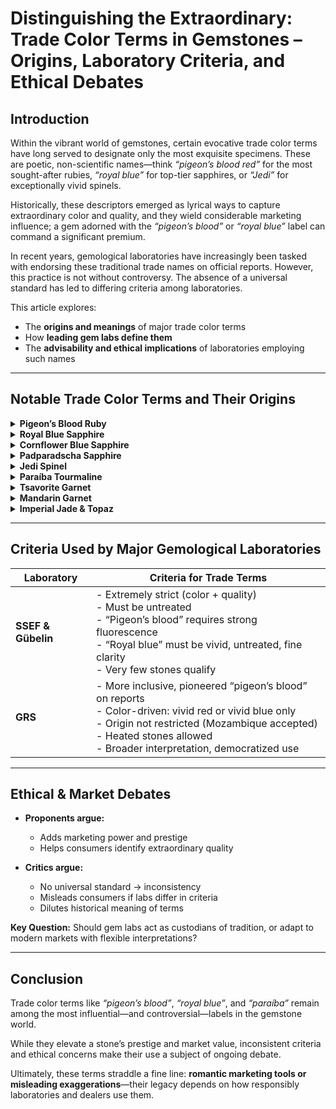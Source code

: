 # Distinguishing the Extraordinary: Trade Color Terms in Gemstones – Origins, Laboratory Criteria, and Ethical Debates

## Introduction
Within the vibrant world of gemstones, certain evocative trade color terms have long served to designate only the most exquisite specimens. These are poetic, non-scientific names—think *“pigeon’s blood red”* for the most sought-after rubies, *“royal blue”* for top-tier sapphires, or *“Jedi”* for exceptionally vivid spinels.

Historically, these descriptors emerged as lyrical ways to capture extraordinary color and quality, and they wield considerable marketing influence; a gem adorned with the *“pigeon’s blood”* or *“royal blue”* label can command a significant premium.

In recent years, gemological laboratories have increasingly been tasked with endorsing these traditional trade names on official reports. However, this practice is not without controversy. The absence of a universal standard has led to differing criteria among laboratories.  

This article explores:
- The **origins and meanings** of major trade color terms
- How **leading gem labs define them**
- The **advisability and ethical implications** of laboratories employing such names

---

## Notable Trade Color Terms and Their Origins

<details>
<summary><b>Pigeon’s Blood Ruby</b></summary>

- **Definition:** Ideal fine red ruby color  
- **Origin:** Mogok, Myanmar (*ko-twe* = “pigeon’s blood”)  
- **Traits:** Pure, intensely saturated red; strong fluorescence; high chromium & low iron  
- **Notes:** Historically Mogok-only, but term now applied more broadly.
</details>

<details>
<summary><b>Royal Blue Sapphire</b></summary>

- **Definition:** Deep, saturated blue—highest quality sapphire color  
- **Origin:** Mogok and Kashmir, linked to royal jewelry  
- **Traits:** Intense medium-dark blue, minimal modifiers, no gray/green  
- **Notes:** Sri Lankan and Madagascan stones may also qualify if color matches.
</details>

<details>
<summary><b>Cornflower Blue Sapphire</b></summary>

- **Definition:** Medium-light, pure blue, reminiscent of cornflower blossoms  
- **Origin:** Synonymous with Kashmir sapphires  
- **Traits:** Velvety, slightly lighter tone, bright transparency  
- **Notes:** A romantic descriptor for fine sapphires, especially from Kashmir.
</details>

<details>
<summary><b>Padparadscha Sapphire</b></summary>

- **Definition:** Pinkish-orange to orangey-pink pastel sapphire color  
- **Origin:** Sri Lanka, from *padma radschen* (lotus blossom)  
- **Traits:** Balanced pink + orange, pastel saturation, no brown tones  
- **Notes:** Exact definition debated, but remains rare and highly prized.
</details>

<details>
<summary><b>Jedi Spinel</b></summary>

- **Definition:** Neon red or pinkish-red spinel, free of dark tones  
- **Origin:** Coined by Vincent Pardieu (2000s, Myanmar)  
- **Traits:** Electric red/pink glow, no extinction  
- **Notes:** Popular trade term; not used formally in lab reports.
</details>

<details>
<summary><b>Paraíba Tourmaline</b></summary>

- **Definition:** Copper-bearing neon blue to green tourmaline  
- **Origin:** Paraíba, Brazil (1980s); later Mozambique, Nigeria  
- **Traits:** Electric “swimming pool” blue, colored by Cu/Mn  
- **Notes:** Since 2012, LMHC permits term regardless of origin.
</details>

<details>
<summary><b>Tsavorite Garnet</b></summary>

- **Definition:** Green variety of grossular garnet  
- **Origin:** Kenya (Tsavo National Park), marketed by Tiffany & Co.  
- **Traits:** Brilliant green from vanadium & chromium  
- **Notes:** Trade name that became a gemological varietal name.
</details>

<details>
<summary><b>Mandarin Garnet</b></summary>

- **Definition:** Bright orange spessartine garnet  
- **Origin:** Namibia (1990s), later Nigeria & Tanzania  
- **Traits:** Pure, saturated orange free from brown/red  
- **Notes:** Trade term for top-quality orange garnets.
</details>

<details>
<summary><b>Imperial Jade & Topaz</b></summary>

- **Imperial Jade:** Finest jadeite jade, emerald-green, translucent, historically reserved for Chinese emperors  
- **Imperial Topaz:** Medium reddish-orange/orangey-pink topaz from Ouro Preto, Brazil; linked to Russian Czars  
</details>

---

## Criteria Used by Major Gemological Laboratories

| Laboratory     | Criteria for Trade Terms |
|----------------|---------------------------|
| **SSEF & Gübelin** | - Extremely strict (color + quality) <br> - Must be untreated <br> - “Pigeon’s blood” requires strong fluorescence <br> - “Royal blue” must be vivid, untreated, fine clarity <br> - Very few stones qualify |
| **GRS** | - More inclusive, pioneered “pigeon’s blood” on reports <br> - Color-driven: vivid red or vivid blue only <br> - Origin not restricted (Mozambique accepted) <br> - Heated stones allowed <br> - Broader interpretation, democratized use |

---

## Ethical & Market Debates
- **Proponents argue:**  
  - Adds marketing power and prestige  
  - Helps consumers identify extraordinary quality  

- **Critics argue:**  
  - No universal standard → inconsistency  
  - Misleads consumers if labs differ in criteria  
  - Dilutes historical meaning of terms  

**Key Question:** Should gem labs act as custodians of tradition, or adapt to modern markets with flexible interpretations?

---

## Conclusion
Trade color terms like *“pigeon’s blood”*, *“royal blue”*, and *“paraíba”* remain among the most influential—and controversial—labels in the gemstone world.  

While they elevate a stone’s prestige and market value, inconsistent criteria and ethical concerns make their use a subject of ongoing debate.  

Ultimately, these terms straddle a fine line: **romantic marketing tools or misleading exaggerations**—their legacy depends on how responsibly laboratories and dealers use them.
